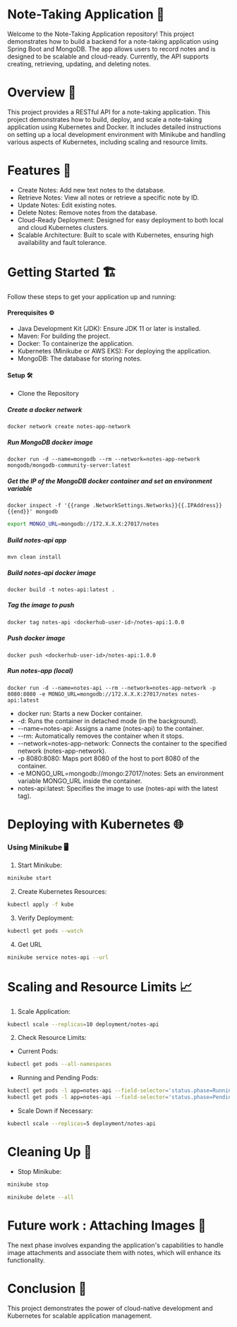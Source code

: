 # Note-Taking Application 📓
Welcome to the Note-Taking Application repository! This project demonstrates how to build a backend for a note-taking application using Spring Boot and MongoDB. The app allows users to record notes and is designed to be scalable and cloud-ready. Currently, the API supports creating, retrieving, updating, and deleting notes.

# Overview 🌟
This project provides a RESTful API for a note-taking application. This project demonstrates how to build, deploy, and scale a note-taking application using Kubernetes and Docker. It includes detailed instructions on setting up a local development environment with Minikube and handling various aspects of Kubernetes, including scaling and resource limits.

# Features 🚀
- Create Notes: Add new text notes to the database.
- Retrieve Notes: View all notes or retrieve a specific note by ID.
- Update Notes: Edit existing notes.
- Delete Notes: Remove notes from the database.
- Cloud-Ready Deployment: Designed for easy deployment to both local and cloud Kubernetes clusters.
- Scalable Architecture: Built to scale with Kubernetes, ensuring high availability and fault tolerance.

# Getting Started 🏗️
Follow these steps to get your application up and running:

#### Prerequisites ⚙️
- Java Development Kit (JDK): Ensure JDK 11 or later is installed.
- Maven: For building the project.
- Docker: To containerize the application.
- Kubernetes (Minikube or AWS EKS): For deploying the application.
- MongoDB: The database for storing notes.

#### Setup 🛠️
- Clone the Repository

##### Create a docker network
```Docker
docker network create notes-app-network
```

##### Run MongoDB docker image
```Docker
docker run -d --name=mongodb --rm --network=notes-app-network mongodb/mongodb-community-server:latest
```

##### Get the IP of the MongoDB docker container and set an environment variable
```Docker
docker inspect -f '{{range .NetworkSettings.Networks}}{{.IPAddress}}{{end}}' mongodb
```
```bash
export MONGO_URL=mongodb://172.X.X.X:27017/notes
```

##### Build notes-api app
```Maven
mvn clean install
```

##### Build notes-api docker image
```Docker
docker build -t notes-api:latest .
```
##### Tag the image to push
```bash
docker tag notes-api <dockerhub-user-id>/notes-api:1.0.0
```

##### Push docker image
```Docker
docker push <dockerhub-user-id>/notes-api:1.0.0
```

##### Run notes-app (local)
```Docker
docker run -d --name=notes-api --rm --network=notes-app-network -p 8080:8080 -e MONGO_URL=mongodb://172.X.X.X:27017/notes notes-api:latest
```

* docker run: Starts a new Docker container.
* -d: Runs the container in detached mode (in the background).
* --name=notes-api: Assigns a name (notes-api) to the container.
* --rm: Automatically removes the container when it stops.
* --network=notes-app-network: Connects the container to the specified network (notes-app-network).
* -p 8080:8080: Maps port 8080 of the host to port 8080 of the container.
* -e MONGO_URL=mongodb://mongo:27017/notes: Sets an environment variable MONGO_URL inside the container.
* notes-api:latest: Specifies the image to use (notes-api with the latest tag).

# Deploying with Kubernetes 🌐
### Using Minikube 🖥️

1. Start Minikube:
```bash
minikube start
```
2. Create Kubernetes Resources:
```bash
kubectl apply -f kube
```
3. Verify Deployment:
```bash
kubectl get pods --watch
```
4. Get URL
```bash
minikube service notes-api --url
```

# Scaling and Resource Limits 📈
1. Scale Application:
```bash
kubectl scale --replicas=10 deployment/notes-api
```
2. Check Resource Limits:
- Current Pods:
```bash
kubectl get pods --all-namespaces
```
- Running and Pending Pods:
```bash
kubectl get pods -l app=notes-api --field-selector='status.phase=Running' --no-headers | wc -l
kubectl get pods -l app=notes-api --field-selector='status.phase=Pending' --no-headers | wc -l
```
- Scale Down if Necessary:
```bash
kubectl scale --replicas=5 deployment/notes-api
```
# Cleaning Up 🧹
- Stop Minikube:
```bash
minikube stop
```
```bash
minikube delete --all
```

# Future work : Attaching Images 📸
The next phase involves expanding the application's capabilities to handle image attachments and associate them with notes, which will enhance its functionality.

# Conclusion 🎉
This project demonstrates the power of cloud-native development and Kubernetes for scalable application management. 


